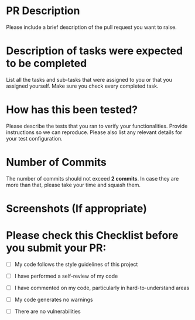 # PR Description

Please include a brief description of the pull request you want to raise. 


# Description of tasks were expected to be completed


List all the tasks and sub-tasks that were assigned to you or that you assigned yourself. Make sure you check every completed task.

# How has this been tested?

Please describe the tests that you ran to verify your functionalities. Provide instructions so we can reproduce. Please also list any relevant details for your test configuration.

# Number of Commits

The number of commits should not exceed **2 commits**. In case they are more than that, please take your time and squash them.

# Screenshots (If appropriate)

# Please check this Checklist before you submit your PR:

- [ ] My code follows the style guidelines of this project
- [ ] I have performed a self-review of my code
- [ ] I have commented on my code, particularly in hard-to-understand areas
- [ ] My code generates no warnings
- [ ] There are no vulnerabilities 

